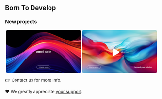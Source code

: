 ## Born To Develop

### New projects

<div style="text-align: center">
    <img src="omni-one.png" alt="omni one" align="center" width="49%">
    <img src="advantage.png" alt="advantage PRO" align="center" width="49%">
</div>

👉 Contact us for more info. 

♥️ We greatly appreciate [your support](http//https://www.buymeacoffee.com/68publishers)️.
